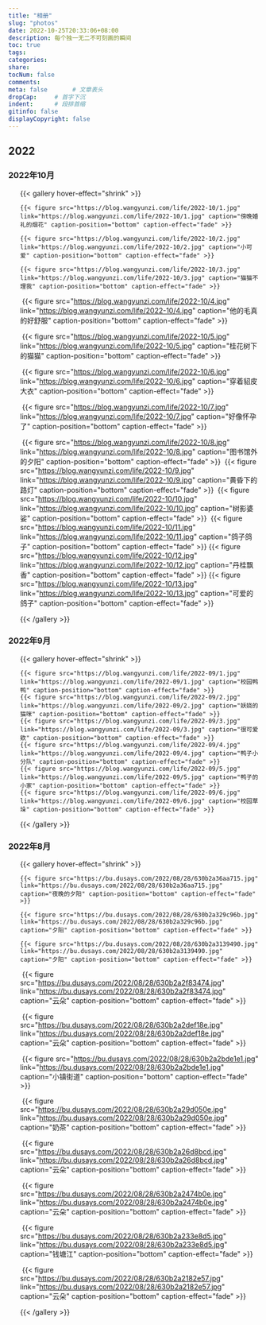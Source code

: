 ```yaml
---
title: "相册"
slug: "photos"
date: 2022-10-25T20:33:06+08:00
description: 每个独一无二不可刻画的瞬间
toc: true
tags: 
categories:
share:
tocNum: false
comments:
meta: false       # 文章表头
dropCap:     # 首字下沉
indent:      # 段排首缩
gitinfo: false
displayCopyright: false
---
```


<script src="//tokinx.github.io/ViewImage/view-image.min.js"></script>
<script>
    window.ViewImage && ViewImage.init('.content img');
</script>

<script>
    jQuery(document).ready(function () {
        jQuery.viewImage({
        'target' : '.view-image img', //需要使用ViewImage的图片
        'exclude': '.exclude img',    //要排除的图片
        'delay'  : 300                //延迟时间
        });
    });
    </script>
<script>
    ViewImage.display([图片URL数组], 'https://bu.dusays.com/2022/08/28/630b2a36aa715.jpg')
</script>
<script>
    window.ViewImage && ViewImage.init('#Aug-8 a, #DEMO-1 img, #DEMO-3 a');
</script>

<!-- <details>
<summary></summary>
</details> -->
## 2022
### 2022年10月
<ul id="Aug-8" class="view-box href-test pure-g"  view-image>
{{< gallery hover-effect="shrink" >}}

    {{< figure src="https://blog.wangyunzi.com/life/2022-10/1.jpg" link="https://blog.wangyunzi.com/life/2022-10/1.jpg" caption="傍晚婚礼的烟花" caption-position="bottom" caption-effect="fade" >}}
	
    {{< figure src="https://blog.wangyunzi.com/life/2022-10/2.jpg" link="https://blog.wangyunzi.com/life/2022-10/2.jpg" caption="小可爱" caption-position="bottom" caption-effect="fade" >}}
	
    {{< figure src="https://blog.wangyunzi.com/life/2022-10/3.jpg" link="https://blog.wangyunzi.com/life/2022-10/3.jpg" caption="猫猫不理我" caption-position="bottom" caption-effect="fade" >}}

​	{{< figure src="https://blog.wangyunzi.com/life/2022-10/4.jpg" link="https://blog.wangyunzi.com/life/2022-10/4.jpg" caption="他的毛真的好舒服" caption-position="bottom" caption-effect="fade" >}}

​	{{< figure src="https://blog.wangyunzi.com/life/2022-10/5.jpg" link="https://blog.wangyunzi.com/life/2022-10/5.jpg" caption="桂花树下的猫猫" caption-position="bottom" caption-effect="fade" >}}

​	{{< figure src="https://blog.wangyunzi.com/life/2022-10/6.jpg" link="https://blog.wangyunzi.com/life/2022-10/6.jpg" caption="穿着貂皮大衣" caption-position="bottom" caption-effect="fade" >}}

​	{{< figure src="https://blog.wangyunzi.com/life/2022-10/7.jpg" link="https://blog.wangyunzi.com/life/2022-10/7.jpg" caption="好像怀孕了" caption-position="bottom" caption-effect="fade" >}}

​	{{< figure src="https://blog.wangyunzi.com/life/2022-10/8.jpg" link="https://blog.wangyunzi.com/life/2022-10/8.jpg" caption="图书馆外的夕阳" caption-position="bottom" caption-effect="fade" >}}
​	{{< figure src="https://blog.wangyunzi.com/life/2022-10/9.jpg" link="https://blog.wangyunzi.com/life/2022-10/9.jpg" caption="黄昏下的路灯" caption-position="bottom" caption-effect="fade" >}}
​	{{< figure src="https://blog.wangyunzi.com/life/2022-10/10.jpg" link="https://blog.wangyunzi.com/life/2022-10/10.jpg" caption="树影婆娑" caption-position="bottom" caption-effect="fade" >}}
​	{{< figure src="https://blog.wangyunzi.com/life/2022-10/11.jpg" link="https://blog.wangyunzi.com/life/2022-10/11.jpg" caption="鸽子鸽子" caption-position="bottom" caption-effect="fade" >}}
{{< figure src="https://blog.wangyunzi.com/life/2022-10/12.jpg" link="https://blog.wangyunzi.com/life/2022-10/12.jpg" caption="丹桂飘香" caption-position="bottom" caption-effect="fade" >}}
{{< figure src="https://blog.wangyunzi.com/life/2022-10/13.jpg" link="https://blog.wangyunzi.com/life/2022-10/13.jpg" caption="可爱的鸽子" caption-position="bottom" caption-effect="fade" >}}


{{< /gallery >}}
</ul>

### 2022年9月
<ul id="Aug-8" class="view-box href-test pure-g"  view-image>
{{< gallery hover-effect="shrink" >}}

    {{< figure src="https://blog.wangyunzi.com/life/2022-09/1.jpg" link="https://blog.wangyunzi.com/life/2022-09/1.jpg" caption="校园鸭鸭" caption-position="bottom" caption-effect="fade" >}}
    {{< figure src="https://blog.wangyunzi.com/life/2022-09/2.jpg" link="https://blog.wangyunzi.com/life/2022-09/2.jpg" caption="妖娆的猫咪" caption-position="bottom" caption-effect="fade" >}}
    {{< figure src="https://blog.wangyunzi.com/life/2022-09/3.jpg" link="https://blog.wangyunzi.com/life/2022-09/3.jpg" caption="很可爱欸" caption-position="bottom" caption-effect="fade" >}}
    {{< figure src="https://blog.wangyunzi.com/life/2022-09/4.jpg" link="https://blog.wangyunzi.com/life/2022-09/4.jpg" caption="鸭子小分队" caption-position="bottom" caption-effect="fade" >}}
    {{< figure src="https://blog.wangyunzi.com/life/2022-09/5.jpg" link="https://blog.wangyunzi.com/life/2022-09/5.jpg" caption="鸭子的小家" caption-position="bottom" caption-effect="fade" >}}
    {{< figure src="https://blog.wangyunzi.com/life/2022-09/6.jpg" link="https://blog.wangyunzi.com/life/2022-09/6.jpg" caption="校园草垛" caption-position="bottom" caption-effect="fade" >}}
    
{{< /gallery >}}
</ul>

### 2022年8月
<ul id="Aug-8" class="view-box href-test pure-g"  view-image>
{{< gallery hover-effect="shrink" >}}

    {{< figure src="https://bu.dusays.com/2022/08/28/630b2a36aa715.jpg" link="https://bu.dusays.com/2022/08/28/630b2a36aa715.jpg" caption="夜晚的夕阳" caption-position="bottom" caption-effect="fade" >}}
	
    {{< figure src="https://bu.dusays.com/2022/08/28/630b2a329c96b.jpg" link="https://bu.dusays.com/2022/08/28/630b2a329c96b.jpg" caption="夕阳" caption-position="bottom" caption-effect="fade" >}}
	
    {{< figure src="https://bu.dusays.com/2022/08/28/630b2a3139490.jpg" link="https://bu.dusays.com/2022/08/28/630b2a3139490.jpg" caption="夕阳" caption-position="bottom" caption-effect="fade" >}}

​	{{< figure src="https://bu.dusays.com/2022/08/28/630b2a2f83474.jpg" link="https://bu.dusays.com/2022/08/28/630b2a2f83474.jpg" caption="云朵" caption-position="bottom" caption-effect="fade" >}}

​	{{< figure src="https://bu.dusays.com/2022/08/28/630b2a2def18e.jpg" link="https://bu.dusays.com/2022/08/28/630b2a2def18e.jpg" caption="云朵" caption-position="bottom" caption-effect="fade" >}}

​	{{< figure src="https://bu.dusays.com/2022/08/28/630b2a2bde1e1.jpg" link="https://bu.dusays.com/2022/08/28/630b2a2bde1e1.jpg" caption="小镇街道" caption-position="bottom" caption-effect="fade" >}}

​	{{< figure src="https://bu.dusays.com/2022/08/28/630b2a29d050e.jpg" link="https://bu.dusays.com/2022/08/28/630b2a29d050e.jpg" caption="奶茶" caption-position="bottom" caption-effect="fade" >}}

​	{{< figure src="https://bu.dusays.com/2022/08/28/630b2a26d8bcd.jpg" link="https://bu.dusays.com/2022/08/28/630b2a26d8bcd.jpg" caption="云朵" caption-position="bottom" caption-effect="fade" >}}

​	{{< figure src="https://bu.dusays.com/2022/08/28/630b2a2474b0e.jpg" link="https://bu.dusays.com/2022/08/28/630b2a2474b0e.jpg" caption="云朵" caption-position="bottom" caption-effect="fade" >}}

​	{{< figure src="https://bu.dusays.com/2022/08/28/630b2a233e8d5.jpg" link="https://bu.dusays.com/2022/08/28/630b2a233e8d5.jpg" caption="钱塘江" caption-position="bottom" caption-effect="fade" >}}

​	{{< figure src="https://bu.dusays.com/2022/08/28/630b2a2182e57.jpg" link="https://bu.dusays.com/2022/08/28/630b2a2182e57.jpg" caption="云朵" caption-position="bottom" caption-effect="fade" >}}


{{< /gallery >}}
</ul>



